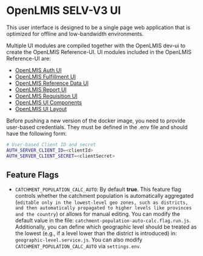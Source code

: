 # OpenLMIS SELV-V3 UI
This user interface is designed to be a single page web application that is optimized for offline and low-bandwidth environments.

Multiple UI modules are compiled together with the OpenLMIS dev-ui to create the OpenLMIS Reference-UI. UI modules included in the OpenLMIS Reference-UI are:
* [OpenLMIS Auth UI](https://github.com/OpenLMIS/openlmis-auth-ui)
* [OpenLMIS Fulfillment UI](https://github.com/OpenLMIS/openlmis-fulfillment-ui)
* [OpenLMIS Reference Data UI](https://github.com/OpenLMIS/openlmis-referencedata-ui)
* [OpenLMIS Report UI](https://github.com/OpenLMIS/openlmis-report-ui)
* [OpenLMIS Requisition UI](https://github.com/OpenLMIS/openlmis-requisition-ui)
* [OpenLMIS UI Components](https://github.com/OpenLMIS/openlmis-ui-components)
* [OpenLMIS UI Layout](https://github.com/OpenLMIS/openlmis-ui-layout)

Before pushing a new version of the docker image, you need to provide user-based credentials. They must be defined in the .env file and should have the following form:
```bash
# User-based Client ID and secret
AUTH_SERVER_CLIENT_ID=<clientId>
AUTH_SERVER_CLIENT_SECRET=<clientSecret>
```

## Feature Flags
- `CATCHMENT_POPULATION_CALC_AUTO`: By default __true__. This feature flag controls whether the catchment population is automatically aggregated (`editable only in the lowest-level geo zones, such as districts, and then automatically propagated to higher levels like provinces and the country`) or allows for manual editing. You can modify the default value in the file: `catchment-population-auto-calc.flag.run.js`. Additionally, you can define which geographic level should be treated as the lowest (e.g., if a level lower than the district is introduced) in: `geographic-level.service.js`. You can also modify `CATCHMENT_POPULATION_CALC_AUTO` via `settings.env`.

